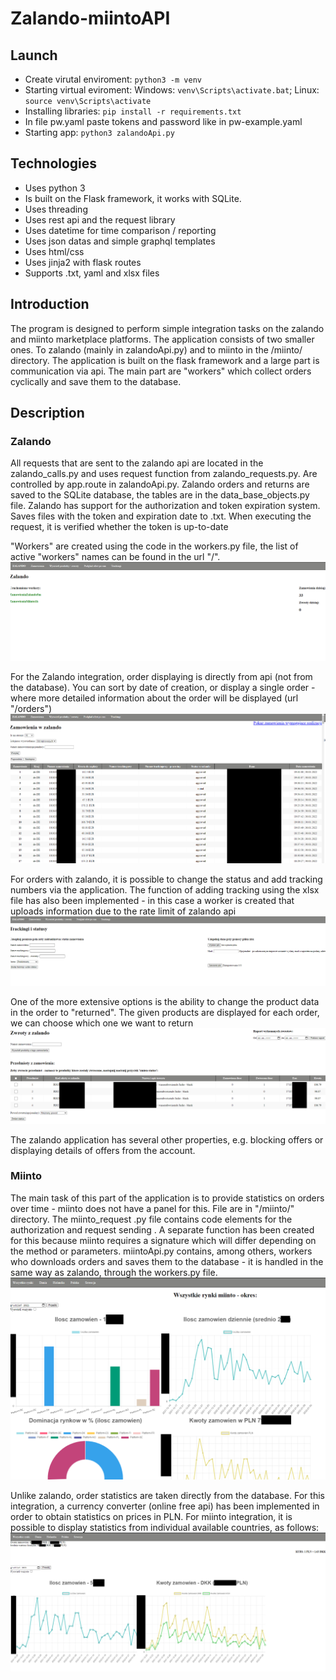 # Zalando-miintoAPI

## Launch
- Create virutal enviroment: ```python3 -m venv```
- Starting virtual eviroment: Windows: ```venv\Scripts\activate.bat```; Linux: ```source venv\Scripts\activate```
- Installing libraries: ```pip install -r requirements.txt```
- In file pw.yaml paste tokens and password like in pw-example.yaml
- Starting app: ```python3 zalandoApi.py```

## Technologies
- Uses python 3
- Is built on the Flask framework, it works with SQLite.
- Uses threading
- Uses rest api and the request library
- Uses datetime for time comparison / reporting
- Uses json datas and simple graphql templates
- Uses html/css
- Uses jinja2 with flask routes
- Supports .txt, yaml and xlsx files

## Introduction 
The program is designed to perform simple integration tasks on the zalando and miinto marketplace platforms. The application consists of two smaller ones. To zalando (mainly in zalandoApi.py) and to miinto in the /miinto/ directory. The application is built on the flask framework and a large part is communication via api. The main part are "workers" which collect orders cyclically and save them to the database.

## Description 
### Zalando
All requests that are sent to the zalando api are located in the zalando_calls.py and uses request function from zalando_requests.py. Are controlled by app.route in zalandoApi.py. Zalando orders and returns are saved to the SQLite database, the tables are in the data_base_objects.py file. Zalando has support for the authorization and token expiration system. Saves files with the token and expiration date to .txt. When executing the request, it is verified whether the token is up-to-date

"Workers" are created using the code in the workers.py file, the list of active "workers" names can be found in the url "/". 
![](images/index.png)


For the Zalando integration, order displaying is directly from api (not from the database). You can sort by date of creation, or display a single order - where more detailed information about the order will be displayed (url "/orders")
![](images/zalando_orders.png)


For orders with zalando, it is possible to change the status and add tracking numbers via the application. The function of adding tracking using the xlsx file has also been implemented - in this case a worker is created that uploads information due to the rate limit of zalando api
![](images/trackingi.png)


One of the more extensive options is the ability to change the product data in the order to "returned". The given products are displayed for each order, we can choose which one we want to return
![](images/returns.png)

The zalando application has several other properties, e.g. blocking offers or displaying details of offers from the account.

### Miinto
The main task of this part of the application is to provide statistics on orders over time - miinto does not have a panel for this. File are in "/miinto/" directory. The miinto_request .py file contains code elements for the authorization and request sending . A separate function has been created for this because miinto requires a signature which will differ depending on the method or parameters. miintoApi.py contains, among others, workers who downloads orders and saves them to the database - it is handled in the same way as zalando, through the workers.py file.
![](images/miinto_stats.png)

Unlike zalando, order statistics are taken directly from the database. For this integration, a currency converter (online free api) has been implemented in order to obtain statistics on prices in PLN.
For miinto integration, it is possible to display statistics from individual available countries, as follows:
![](images/miinto_stats2.png)


